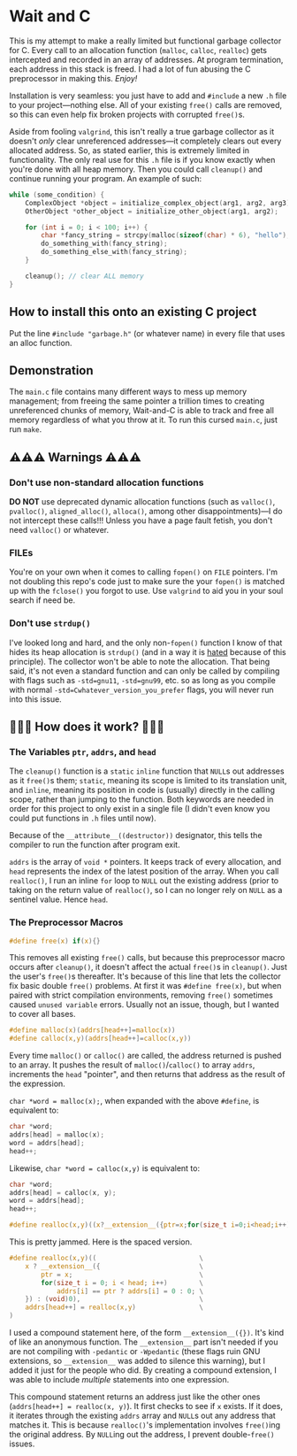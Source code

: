 # Wait and C

This is my attempt to make a really limited but functional garbage collector for C. Every call to an allocation function (`malloc`, `calloc`, `realloc`) gets intercepted and recorded in an array of addresses. At program termination, each address in this stack is freed. I had a lot of fun abusing the C preprocessor in making this. _Enjoy!_

Installation is very seamless: you just have to add and `#include` a new `.h` file to your project—nothing else. All of your existing `free()` calls are removed, so this can even help fix broken projects with corrupted `free()`s.

Aside from fooling `valgrind`, this isn't really a true garbage collector as it doesn't _only_ clear unreferenced addresses—it completely clears out every allocated address. So, as stated earlier, this is extremely limited in functionality. The only real use for this `.h` file is if you know exactly when you're done with all heap memory. Then you could call `cleanup()` and continue running your program. An example of such:

```c
while (some_condition) {
    ComplexObject *object = initialize_complex_object(arg1, arg2, arg3);
    OtherObject *other_object = initialize_other_object(arg1, arg2);

    for (int i = 0; i < 100; i++) {
        char *fancy_string = strcpy(malloc(sizeof(char) * 6), "hello");
        do_something_with(fancy_string);
        do_something_else_with(fancy_string);
    }

    cleanup(); // clear ALL memory
}
```

## How to install this onto an existing C project

Put the line `#include "garbage.h"` (or whatever name) in every file that uses an alloc function.

## Demonstration

The `main.c` file contains many different ways to mess up memory management; from freeing the same pointer a trillion times to creating unreferenced chunks of memory, Wait-and-C is able to track and free all memory regardless of what you throw at it. To run this cursed `main.c`, just run `make`.

## ⚠️⚠️⚠️ Warnings ⚠️⚠️⚠️

### **Don't use non-standard allocation functions**
**DO NOT** use deprecated dynamic allocation functions (such as `valloc()`, `pvalloc()`, `aligned_alloc()`, `alloca()`, among other disappointments)—I do not intercept these calls!!! Unless you have a page fault fetish, you don't need `valloc()` or whatever.

### **FILEs**
You're on your own when it comes to calling `fopen()` on `FILE` pointers. I'm not doubling this repo's code just to make sure the your `fopen()` is matched up with the `fclose()` you forgot to use. Use `valgrind` to aid you in your soul search if need be.

### **Don't use `strdup()`**
I've looked long and hard, and the only non-`fopen()` function I know of that hides its heap allocation is `strdup()` (and in a way it is [hated](https://stackoverflow.com/questions/12984948/why-is-strdup-considered-to-be-evil) because of this principle). The collector won't be able to note the allocation. That being said, it's not even a standard function and can only be called by compiling with flags such as `-std=gnu11`, `-std=gnu99`, etc. so as long as you compile with normal `-std=Cwhatever_version_you_prefer`  flags, you will never run into this issue.

## 🥺🥺🥺 How does it work? 🥺🥺🥺

### The Variables `ptr`, `addrs`, and `head`

The `cleanup()` function is a `static` `inline` function that `NULL`s out addresses as it `free()`s them; `static`, meaning its scope is limited to its translation unit, and `inline`, meaning its position in code is (usually) directly in the calling scope, rather than jumping to the function. Both keywords are needed in order for this project to only exist in a single file (I didn't even know you could put functions in `.h` files until now).

Because of the `__attribute__((destructor))` designator, this tells the compiler to run the function after program exit. 

`addrs` is the array of `void *` pointers. It keeps track of every allocation, and `head` represents the index of the latest position of the array. When you call `realloc()`, I run an inline `for` loop to `NULL` out the existing address (prior to taking on the return value of `realloc()`, so I can no longer rely on `NULL` as a sentinel value. Hence `head`.

### The Preprocessor Macros

```c
#define free(x) if(x){}
```

This removes all existing `free()` calls, but because this preprocessor macro occurs after `cleanup()`, it doesn't affect the actual `free()`s in `cleanup()`. Just the user's `free()`s thereafter. It's because of this line that lets the collector fix basic double `free()` problems. At first it was `#define free(x)`, but when paired with strict compilation environments, removing `free()` sometimes caused `unused variable` errors. Usually not an issue, though, but I wanted to cover all bases.

```c
#define malloc(x)(addrs[head++]=malloc(x))
#define calloc(x,y)(addrs[head++]=calloc(x,y))
```

Every time `malloc()` or `calloc()` are called, the address returned is pushed to an array. It pushes the result of `malloc()`/`calloc()` to array `addrs`, increments the `head` "pointer", and then returns that address as the result of the expression.

`char *word = malloc(x);`, when expanded with the above `#define`, is equivalent to:

```c
char *word;
addrs[head] = malloc(x);
word = addrs[head];
head++;
```

Likewise, `char *word = calloc(x,y)` is equivalent to:

```c
char *word;
addrs[head] = calloc(x, y);
word = addrs[head];
head++;
```

```c
#define realloc(x,y)((x?__extension__({ptr=x;for(size_t i=0;i<head;i++)addrs[i]==ptr?addrs[i]=0:0;}):(void)0),addrs[head++]=realloc(x,y))
```

This is pretty jammed. Here is the spaced version.

```c
#define realloc(x,y)((                          \
    x ? __extension__({                         \
        ptr = x;                                \
        for(size_t i = 0; i < head; i++)        \
            addrs[i] == ptr ? addrs[i] = 0 : 0; \
    }) : (void)0),                              \
    addrs[head++] = realloc(x,y)                \
)
```

I used a compound statement here, of the form `__extension__({})`. It's kind of like an anonymous function. The `__extension__` part isn't needed if you are not compiling with `-pedantic` or `-Wpedantic` (these flags ruin GNU extensions, so `__extension__` was added to silence this warning), but I added it just for the people who did. By creating a compound extension, I was able to include _multiple_ statements into one expression.

This compound statement returns an address just like the other ones (`addrs[head++] = realloc(x, y)`). It first checks to see if `x` exists. If it does, it iterates through the existing `addrs` array and `NULL`s out any address that matches it. This is because `realloc()`'s implementation involves `free()`ing the original address. By `NULL`ing out the address, I prevent double-`free()` issues.